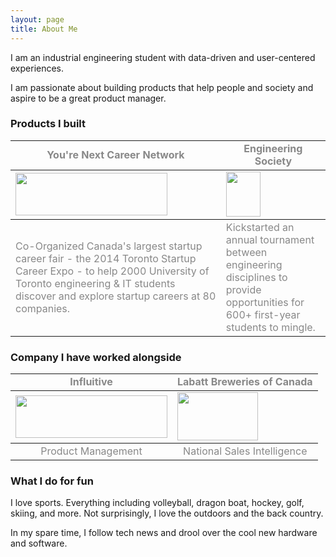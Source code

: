 ```yaml
---
layout: page
title: About Me
---
```


I am an industrial engineering student with data-driven and user-centered experiences.

I am passionate about building products that help people and society and aspire to be a great product manager.

### Products I built
<table>
<tbody>
<tr>
<td style="text-align: center;"><span style="color: #888888;"><strong>You're Next Career Network</strong></span></td>
<td style="text-align: center;"><span style="color: #888888;"><strong>Engineering Society</strong></span></td>
</tr>
</tbody>
<tbody>
<tr>
<td><a href="http://yourenext.ca"><img class="alignnone aligncenter" alt="" src="https://lh3.googleusercontent.com/-xPjutwLRgfA/U_FtP6JwLlI/AAAAAAAAITU/VTVyZxeuRHk/w940-h268-no/YNCN.png" width="243" height="68" /></a></td>
<td><a href="http://skule.ca"><img class="aligncenter" alt="" src="https://lh6.googleusercontent.com/-hGK_sqzBlno/U_Ft7g-w04I/AAAAAAAAITk/FnvncuxJRhA/w491-h645-no/engsoc.png" width="55" height="72" /></a></td>
</tr>
</tbody>
<tbody>
<tr>
<td style="text-align: left;"><span style="color: #888888;">Co-Organized Canada's largest startup career fair - the 2014 Toronto Startup Career Expo - to help 2000 University of Toronto engineering &amp; IT students discover and explore startup careers at 80 companies.</span></td>
<td style="text-align: left;"><span style="color: #888888;">Kickstarted an annual tournament between engineering disciplines to provide opportunities for 600+ first-year students to mingle.</span></td>
</tr>
</tbody>
</table>

### Company I have worked alongside
<table>
<tbody>
<tr>
<td style="text-align: center;"><span style="color: #888888;"><strong>Influitive</strong></span></td>
<td style="text-align: center;"><span style="color: #888888;"><strong>Labatt Breweries of Canada</strong></span></td>
</tr>
</tbody>
<tbody>
<tr>
<td><a href="http://influitive.com"><img class="alignnone aligncenter" alt="" src="https://lh6.googleusercontent.com/-WVsVOitm96g/U_FoYeieXaI/AAAAAAAAITA/YACYyGWDM5g/w724-h201-no/influitive.png" width="243" height="68" /></a></td>
<td><a href="http://www.labatt.com/?language=en"><img class="alignnone aligncenter" alt="" src="https://lh5.googleusercontent.com/-1qfBZ1AmSLQ/U_FyfCGh_aI/AAAAAAAAITw/pzxXFpNWfvE/w197-h116-no/labatt.jpg" width="129" height="77" /></a></td>
</tr>
</tbody>
<tbody>
<tr>
<td style="text-align: center;"><span style="color: #888888;">Product Management</span></td>
<td style="text-align: center;"><span style="color: #888888;">National Sales Intelligence</span></td>
</tr>
</tbody>
</table>

### What I do for fun
I love sports. Everything including volleyball, dragon boat, hockey, golf, skiing, and more. Not surprisingly, I love the outdoors and the back country.

In my spare time, I follow tech news and drool over the cool new hardware and software.
